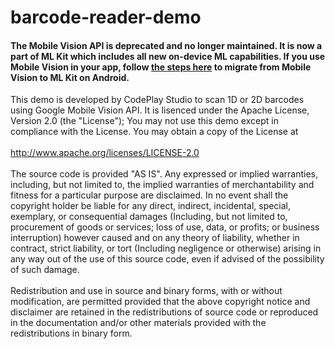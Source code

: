 # barcode-reader-demo

#### The Mobile Vision API is deprecated and no longer maintained. It is now a part of ML Kit which includes all new on-device ML capabilities. If you use Mobile Vision in your app, follow [the steps here](https://developers.google.com/ml-kit/mobile-vision-migration/android) to migrate from Mobile Vision to ML Kit on Android.

This demo is developed by CodePlay Studio to scan 1D or 2D barcodes using Google Mobile Vision API.
It is lisenced under the Apache License, Version 2.0 (the "License"); You may not use this demo 
except in compliance with the License. You may obtain a copy of the License at<br/><br/>
http://www.apache.org/licenses/LICENSE-2.0<br/><br/>
The source code is provided "AS IS". Any expressed or implied warranties, including, but not limited to, 
the implied warranties of merchantability and fitness for a particular purpose are disclaimed. In no event 
shall the copyright holder be liable for any direct, indirect, incidental, special, exemplary, or consequential 
damages (Including, but not limited to, procurement of goods or services; loss of use, data, or profits; 
or business interruption) however caused and on any theory of liability, whether in contract, strict liability, 
or tort (Including negligence or otherwise) arising in any way out of the use of this source code, even if 
advised of the possibility of such damage.<br/><br/>
Redistribution and use in source and binary forms, with or without modification, are permitted provided that 
the above copyright notice and disclaimer are retained in the redistributions of source code or reproduced in 
the documentation and/or other materials provided with the redistributions in binary form.
